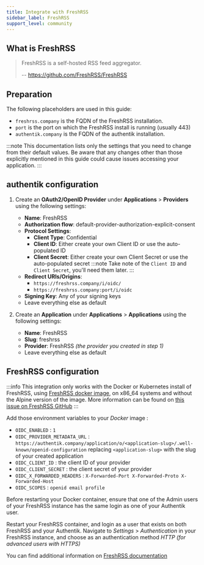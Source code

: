```yaml
---
title: Integrate with FreshRSS
sidebar_label: FreshRSS
support_level: community
---
```


## What is FreshRSS

> FreshRSS is a self-hosted RSS feed aggregator.
>
> -- https://github.com/FreshRSS/FreshRSS

## Preparation

The following placeholders are used in this guide:

- `freshrss.company` is the FQDN of the FreshRSS installation.
- `port` is the port on which the FreshRSS install is running (usually 443)
- `authentik.company` is the FQDN of the authentik installation.

:::note
This documentation lists only the settings that you need to change from their default values. Be aware that any changes other than those explicitly mentioned in this guide could cause issues accessing your application.
:::

## authentik configuration

1. Create an **OAuth2/OpenID Provider** under **Applications** > **Providers** using the following settings:

    - **Name**: FreshRSS
    - **Authorization flow**: default-provider-authorization-explicit-consent
    - **Protocol Settings**:
        - **Client Type**: Confidential
        - **Client ID**: Either create your own Client ID or use the auto-populated ID
        - **Client Secret**: Either create your own Client Secret or use the auto-populated secret
          :::note
          Take note of the `Client ID` and `Client Secret`, you'll need them later.
          :::
    - **Redirect URIs/Origins**:
        - `https://freshrss.company/i/oidc/`
        - `https://freshrss.company:port/i/oidc`
    - **Signing Key**: Any of your signing keys
    - Leave everything else as default

2. Create an **Application** under **Applications** > **Applications** using the following settings:
    - **Name**: FreshRSS
    - **Slug**: freshrss
    - **Provider**: FreshRSS _(the provider you created in step 1)_
    - Leave everything else as default

## FreshRSS configuration

:::info
This integration only works with the Docker or Kubernetes install of FreshRSS, using [FreshRSS docker image](https://hub.docker.com/r/freshrss/freshrss/), on x86_64 systems and without the Alpine version of the image. More information can be found on [this issue on FreshRSS GitHub](https://github.com/FreshRSS/FreshRSS/issues/5722)
:::

Add those environment variables to your _Docker_ image :

- `OIDC_ENABLED` : `1`
- `OIDC_PROVIDER_METADATA_URL` : `https://authentik.company/application/o/<application-slug>/.well-known/openid-configuration` replacing `<application-slug>` with the slug of your created application
- `OIDC_CLIENT_ID` : the client ID of your provider
- `OIDC_CLIENT_SECRET` : the client secret of your provider
- `OIDC_X_FORWARDED_HEADERS` : `X-Forwarded-Port X-Forwarded-Proto X-Forwarded-Host`
- `OIDC_SCOPES` : `openid email profile`

Before restarting your Docker container, ensure that one of the Admin users of your FreshRSS instance has the same login as one of your Authentik user.

Restart your FreshRSS container, and login as a user that exists on both FreshRSS and your Authentik.
Navigate to _Settings_ > _Authentication_ in your FreshRSS instance, and choose as an authentication method _HTTP (for advanced users with HTTPS)_

You can find additional information on [FreshRSS documentation](https://freshrss.github.io/FreshRSS/en/admins/16_OpenID-Connect.html)
